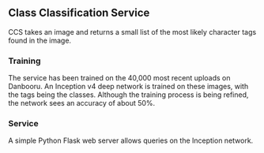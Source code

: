 ## Class Classification Service

CCS takes an image and returns a small list of the most likely character tags found in the image.

### Training

The service has been trained on the 40,000 most recent uploads on Danbooru. An Inception v4 deep network is trained on these images, with the tags being the classes. Although the training process is being refined, the network sees an accuracy of about 50%.

### Service

A simple Python Flask web server allows queries on the Inception network. 
